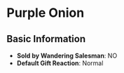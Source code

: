 # Purple Onion

## Basic Information

- **Sold by Wandering Salesman**: NO
- **Default Gift Reaction**: Normal